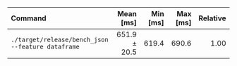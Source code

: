 | Command | Mean [ms] | Min [ms] | Max [ms] | Relative |
|:---|---:|---:|---:|---:|
| `./target/release/bench_json --feature dataframe` | 651.9 ± 20.5 | 619.4 | 690.6 | 1.00 |
